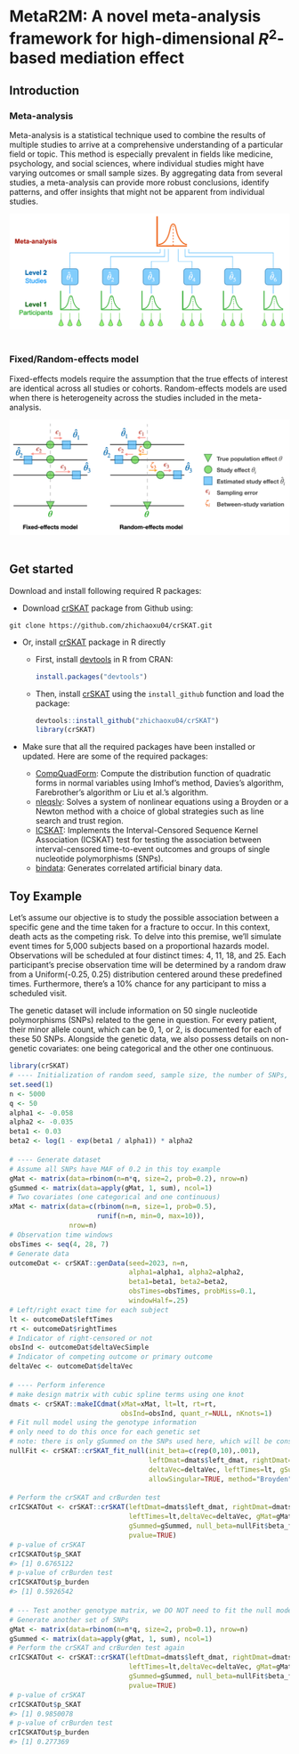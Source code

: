 # MetaR2M: A novel meta-analysis framework for high-dimensional $R^2$-based mediation effect

## Introduction
### Meta-analysis
Meta-analysis is a statistical technique used to combine the results of multiple studies to arrive at a comprehensive understanding of a particular field or topic. This method is especially prevalent in fields like medicine, psychology, and social sciences, where individual studies might have varying outcomes or small sample sizes. By aggregating data from several studies, a meta-analysis can provide more robust conclusions, identify patterns, and offer insights that might not be apparent from individual studies. 
<div align="center"><img src="man/Figure/MetaAnalysis.png" ></div>
</br>

### Fixed/Random-effects model
Fixed-effects models require the assumption that the true effects of interest are identical across all studies or cohorts. Random-effects models are used when there is heterogeneity across the studies included in the meta-analysis.

<div align="center"><img src="man/Figure/FRmodels.png" ></div>
</br>

## Get started
Download and install following required R packages:

- Download [crSKAT](https://github.com/zhichaoxu04/crSKAT) package from
  Github using:

<!-- -->

    git clone https://github.com/zhichaoxu04/crSKAT.git

- Or, install [crSKAT](https://github.com/zhichaoxu04/crSKAT) package in
  R directly

  - First, install [devtools](https://devtools.r-lib.org) in R from
    CRAN:

    ``` r
    install.packages("devtools")
    ```

  - Then, install [crSKAT](https://github.com/zhichaoxu04/crSKAT) using
    the `install_github` function and load the package:

    ``` r
    devtools::install_github("zhichaoxu04/crSKAT")
    library(crSKAT)
    ```

- Make sure that all the required packages have been installed or
  updated. Here are some of the required packages:

  - [CompQuadForm](https://cran.r-project.org/web/packages/CompQuadForm/index.html):
    Compute the distribution function of quadratic forms in normal
    variables using Imhof’s method, Davies’s algorithm, Farebrother’s
    algorithm or Liu et al.’s algorithm.
  - [nleqslv](https://cran.r-project.org/web/packages/nleqslv/index.html):
    Solves a system of nonlinear equations using a Broyden or a Newton
    method with a choice of global strategies such as line search and
    trust region.
  - [ICSKAT](https://cran.r-project.org/web/packages/ICSKAT/index.html):
    Implements the Interval-Censored Sequence Kernel Association
    (ICSKAT) test for testing the association between interval-censored
    time-to-event outcomes and groups of single nucleotide polymorphisms
    (SNPs).
  - [bindata](https://cran.r-project.org/web/packages/bindata/index.html):
    Generates correlated artificial binary data.

## Toy Example

Let’s assume our objective is to study the possible association between
a specific gene and the time taken for a fracture to occur. In this
context, death acts as the competing risk. To delve into this premise,
we’ll simulate event times for 5,000 subjects based on a proportional
hazards model. Observations will be scheduled at four distinct times: 4,
11, 18, and 25. Each participant’s precise observation time will be
determined by a random draw from a Uniform(-0.25, 0.25) distribution
centered around these predefined times. Furthermore, there’s a 10%
chance for any participant to miss a scheduled visit.

The genetic dataset will include information on 50 single nucleotide
polymorphisms (SNPs) related to the gene in question. For every patient,
their minor allele count, which can be 0, 1, or 2, is documented for
each of these 50 SNPs. Alongside the genetic data, we also possess
details on non-genetic covariates: one being categorical and the other
one continuous.

``` r
library(crSKAT)
# ---- Initialization of random seed, sample size, the number of SNPs, and parameters
set.seed(1)
n <- 5000
q <- 50
alpha1 <- -0.058
alpha2 <- -0.035
beta1 <- 0.03
beta2 <- log(1 - exp(beta1 / alpha1)) * alpha2

# ---- Generate dataset
# Assume all SNPs have MAF of 0.2 in this toy example
gMat <- matrix(data=rbinom(n=n*q, size=2, prob=0.2), nrow=n)
gSummed <- matrix(data=apply(gMat, 1, sum), ncol=1)
# Two covariates (one categorical and one continuous)
xMat <- matrix(data=c(rbinom(n=n, size=1, prob=0.5), 
                      runif(n=n, min=0, max=10)), 
               nrow=n)
# Observation time windows
obsTimes <- seq(4, 28, 7)
# Generate data
outcomeDat <- crSKAT::genData(seed=2023, n=n, 
                              alpha1=alpha1, alpha2=alpha2, 
                              beta1=beta1, beta2=beta2,
                              obsTimes=obsTimes, probMiss=0.1, 
                              windowHalf=.25)
# Left/right exact time for each subject
lt <- outcomeDat$leftTimes
rt <- outcomeDat$rightTimes
# Indicator of right-censored or not
obsInd <- outcomeDat$deltaVecSimple
# Indicator of competing outcome or primary outcome
deltaVec <- outcomeDat$deltaVec

# ---- Perform inference
# make design matrix with cubic spline terms using one knot
dmats <- crSKAT::makeICdmat(xMat=xMat, lt=lt, rt=rt, 
                            obsInd=obsInd, quant_r=NULL, nKnots=1)
# Fit null model using the genotype information 
# only need to do this once for each genetic set 
# note: there is only gSummed on the SNPs used here, which will be constant
nullFit <- crSKAT::crSKAT_fit_null(init_beta=c(rep(0,10),.001), 
                                   leftDmat=dmats$left_dmat, rightDmat=dmats$right_dmat,
                                   deltaVec=deltaVec, leftTimes=lt, gSummed=gSummed, 
                                   allowSingular=TRUE, method="Broyden")

# Perform the crSKAT and crBurden test
crICSKATOut <- crSKAT::crSKAT(leftDmat=dmats$left_dmat, rightDmat=dmats$right_dmat, 
                              leftTimes=lt,deltaVec=deltaVec, gMat=gMat, 
                              gSummed=gSummed, null_beta=nullFit$beta_fit, 
                              pvalue=TRUE)
# p-value of crSKAT
crICSKATOut$p_SKAT
#> [1] 0.6765122
# p-value of crBurden test
crICSKATOut$p_burden
#> [1] 0.5926542

# --- Test another genotype matrix, we DO NOT need to fit the null model again
# Generate another set of SNPs
gMat <- matrix(data=rbinom(n=n*q, size=2, prob=0.1), nrow=n)
gSummed <- matrix(data=apply(gMat, 1, sum), ncol=1)
# Perform the crSKAT and crBurden test again
crICSKATOut <- crSKAT::crSKAT(leftDmat=dmats$left_dmat, rightDmat=dmats$right_dmat, 
                              leftTimes=lt,deltaVec=deltaVec, gMat=gMat, 
                              gSummed=gSummed, null_beta=nullFit$beta_fit, 
                              pvalue=TRUE)
# p-value of crSKAT
crICSKATOut$p_SKAT
#> [1] 0.9850078
# p-value of crBurden test
crICSKATOut$p_burden
#> [1] 0.277369
```
